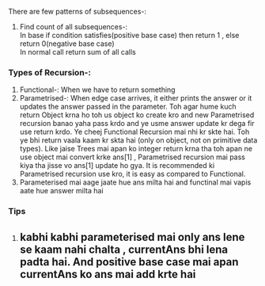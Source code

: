There are few patterns of subsequences-:
1) Find count of all subsequences-:  
   In base if condition satisfies(positive base case) then return 1 , else return 0(negative base case)  
   In normal call return sum of all calls  

[//]: # (2&#41; Print any one answer-:)

### Types of Recursion-:
1. Functional-: When we have to return something
2. Parametrised-: When edge case arrives, it either prints the answer or it updates the answer passed in the parameter.
Toh agar hume kuch return Object krna ho toh us object ko create kro and new Parametrised recursion banao yaha pass krdo
and ye usme answer update kr dega fir use return krdo. Ye cheej Functional Recursion mai nhi kr skte hai. Toh ye bhi 
return vaala kaam kr skta hai (only on object, not on primitive data types). Like jaise Trees mai apan ko integer return
krna tha toh apan ne use object mai convert krke ans[1] , Parametrised recursion mai pass kiya tha jisse vo ans[1] update
ho gya. It is recommended ki Parametrised recursion use kro, it is easy as compared to Functional. 
3. Parameterised mai aage jaate hue ans milta hai and functinal mai vapis aate hue answer milta hai

### Tips
1. ## kabhi kabhi parameterised mai only ans lene se kaam nahi chalta , currentAns bhi lena padta hai. And positive base case mai apan currentAns ko ans mai add krte hai
